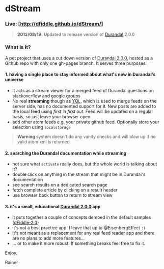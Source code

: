 # dStream
### Live: [http://dfiddle.github.io/dStream/]
>  **2013/08/19**: Updated to release version of [Durandal] 2.0.0

### What is it?

A pet project that uses a cut down version of [Durandal 2.0.0], hosted as a Github repo with only one gh-pages
branch.
It serves three purposes:

#### 1. having a single place to stay informed about what's new in Durandal's universe
- it acts as a stream viewer for a merged feed of Durandal questions on stackoverflow and google groups
- No real **streaming** though as [YQL], which is used to merge feeds on the server side,
has no documented support for it. New posts are added to the local feed using _first in
first out_. Feed will be updated on a regular basis, so just leave your browser open
- add other atom feeds e.g. your private github feed. Optionally store your selection using `localstorage`

>**Warning** system doesn't do any vanity checks and will blow up if no valid atom xml is returned


#### 2. searching the Durandal documentation while streaming
- not sure what `activate` really does, but the whole world is talking about it?
- double click on anything in the stream that might be in Durandal's documentation
- see search results on a dedicated search page
- fetch complete article by clicking on a result header
- use browser back button to return to stream view

#### 3. it's a small, educational [Durandal 2.0.0] app
- it puts together a couple of concepts demoed in the default samples ([dFiddle-2.0])
- it's not a best practice app! I leave that up to @EisenbergEffect `:)`
- it's not meant as a replacement for any real feed reader app and there are no plans to add more features...
- ... or to make it more robust. If something breaks feel free to fix it.


Enjoy,

Rainer


[Durandal]:http://durandaljs.com/
[Durandal 2.0.0]:https://github.com/BlueSpire/Durandal/releases/tag/2.0.0
[dFiddle-2.0]:https://github.com/dFiddle/dFiddle-2.0
[YQL]:http://developer.yahoo.com/yql/console/
[http://dfiddle.github.io/dStream/]:http://dfiddle.github.io/dStream/